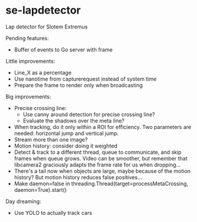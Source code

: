 # se-lapdetector
Lap detector for Slotem Extremus

Pending features:
* Buffer of events to Go server with frame

Little improvements:
* Line_X as a percentage
* Use nanotime from capturerequest instead of system time
* Prepare the frame to render only when broadcasting

Big improvements:
* Precise crossing line:
  * Use canny around detection for precise crossing line?
  * Evaluate the shadows over the meta line?
* When tracking, do it only within a ROI for efficiency. Two parameters are needed: horizontal jump and vertical jump.
* Stream more than one image?
* Motion history: consider doing it weighted
* Detect & track to a different thread, queue to communicate, and skip frames when queue grows. Video can be smoother, but remember that libcamera2 graciously adapts the frame rate for us when dropping...
* There's a tail now when objects are large, maybe because of the motion history? But motion history reduces false positives...
* Make daemon=false in threading.Thread(target=processMetaCrossing, daemon=True).start()


Day dreaming:
* Use YOLO to actually track cars

